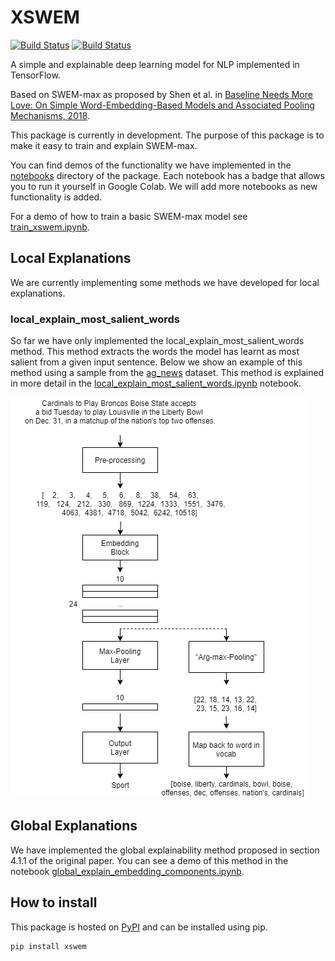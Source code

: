# XSWEM

[![Build Status](https://img.shields.io/travis/KieranLitschel/XSWEM/main.svg?label=main)](https://travis-ci.org/KieranLitschel/XSWEM) [![Build Status](https://img.shields.io/travis/KieranLitschel/XSWEM/develop.svg?label=develop)](https://travis-ci.org/KieranLitschel/XSWEM)

A simple and explainable deep learning model for NLP implemented in TensorFlow.

Based on SWEM-max as proposed by Shen et al. in [Baseline Needs More Love: On Simple Word-Embedding-Based Models and Associated Pooling Mechanisms, 2018](https://arxiv.org/pdf/1805.09843.pdf).

This package is currently in development. The purpose of this package is to make it easy to train and explain SWEM-max. 

You can find demos of the functionality we have implemented in the [notebooks](https://github.com/KieranLitschel/XSWEM/blob/main/notebooks) directory of the package. Each notebook has a badge that allows you to run it yourself in Google Colab. We will add more notebooks as new functionality is added.

For a demo of how to train a basic SWEM-max model see [train_xswem.ipynb](https://github.com/KieranLitschel/XSWEM/blob/main/notebooks/train_xswem.ipynb).

## Local Explanations

We are currently implementing some methods we have developed for local explanations.

### local_explain_most_salient_words

So far we have only implemented the local_explain_most_salient_words method. This method extracts the words the model has learnt as most salient from a given input sentence. Below we show an example of this method using a sample from the [ag_news](https://huggingface.co/datasets/viewer/?dataset=ag_news) dataset. This method is explained in more detail in the [local_explain_most_salient_words.ipynb](https://github.com/KieranLitschel/XSWEM/blob/main/notebooks/local_explain_most_salient_words.ipynb) notebook.

![local_explain_most_salient_words.png](resources/images/local_explain_most_salient_words.png)

## Global Explanations

We have implemented the global explainability method proposed in section 4.1.1 of the original paper. You can see a demo of this method in the notebook [global_explain_embedding_components.ipynb](https://github.com/KieranLitschel/XSWEM/blob/main/notebooks/global_explain_embedding_components.ipynb).

## How to install

This package is hosted on [PyPI](https://pypi.org/project/xswem/) and can be installed using pip.

```
pip install xswem
```
